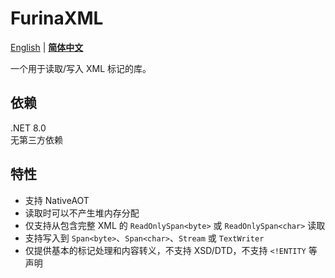 # FurinaXML
[English](./README.md) | [**简体中文**](./README_zh-Hans.md)

一个用于读取/写入 XML 标记的库。

## 依赖
.NET 8.0\
无第三方依赖

## 特性
- 支持 NativeAOT
- 读取时可以不产生堆内存分配
- 仅支持从包含完整 XML 的 `ReadOnlySpan<byte>` 或 `ReadOnlySpan<char>` 读取
- 支持写入到 `Span<byte>`、`Span<char>`、`Stream` 或 `TextWriter`
- 仅提供基本的标记处理和内容转义，不支持 XSD/DTD，不支持 `<!ENTITY` 等声明